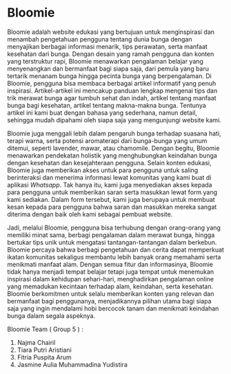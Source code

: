 # Bloomie

  Bloomie adalah website edukasi yang bertujuan untuk menginspirasi dan menambah pengetahuan pengguna tentang dunia bunga dengan menyajikan berbagai informasi menarik, tips perawatan, serta manfaat kesehatan dari bunga. Dengan desain yang ramah pengguna dan konten yang terstruktur rapi, Bloomie menawarkan pengalaman belajar yang menyenangkan dan bermanfaat bagi siapa saja, dari pemula yang baru tertarik menanam bunga hingga pecinta bunga yang berpengalaman. Di Bloomie, pengguna bisa membaca berbagai artikel informatif yang penuh inspirasi. Artikel-artikel ini mencakup panduan lengkap mengenai tips dan trik merawat bunga agar tumbuh sehat dan indah, artikel tentang manfaat bunga bagi kesehatan, artikel tentang makna-makna bunga. Tentunya artikel ini kami buat dengan bahasa yang sederhana, namun detail, sehingga mudah dipahami oleh siapa saja yang mengunjungi website kami.

  Bloomie juga menggali lebih dalam pengaruh bunga terhadap suasana hati, terapi warna, serta potensi aromaterapi dari bunga-bunga yang umum ditemui, seperti lavender, mawar, atau chamomile. Dengan begitu, Bloomie menawarkan pendekatan holistik yang menghubungkan keindahan bunga dengan kesehatan dan kesejahteraan pengguna. Selain konten edukasi, Bloomie juga memberikan akses untuk para pengguna untuk saling berinteraksi dan menerima informasi lewat komunitas yang kami buat di aplikasi _Whatsapp_. Tak hanya itu, kami juga menyediakan akses kepada para pengguna untuk memberikan saran serta masukkan lewat form yang kami sediakan. Dalam form tersebut, kami juga berupaya untuk membuat kesan kepada para pengguna bahwa saran dan masukkan mereka sangat diterima dengan baik oleh kami sebagai pembuat website.
  
  Jadi, melalui Bloomie, pengguna bisa terhubung dengan orang-orang yang memiliki minat sama, berbagi pengalaman dalam merawat bunga, hingga bertukar tips unik untuk mengatasi tantangan-tantangan dalam berkebun. Bloomie percaya bahwa berbagi pengetahuan dan cerita dapat memperkuat ikatan komunitas sekaligus membantu lebih banyak orang memahami serta menikmati manfaat alam. Dengan semua fitur dan informasinya, Bloomie tidak hanya menjadi tempat belajar tetapi juga tempat untuk menemukan inspirasi dalam kehidupan sehari-hari, menghadirkan pengalaman online yang memadukan kecintaan terhadap alam, keindahan, serta kesehatan. Bloomie berkomitmen untuk selalu memberikan konten yang relevan dan bermanfaat bagi penggunanya, menjadikannya pilihan utama bagi siapa saja yang ingin mendalami hobi bercocok tanam dan menikmati keindahan bunga dalam segala aspeknya.


Bloomie Team ( Group 5 )  :
1. Najma Chairil
2. Tiara Putri Aristiani
3. Fitria Puspita Arum
4. Jasmine Aulia Muhammadina Yudistira
